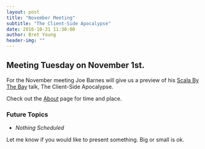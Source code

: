 ```yaml
---
layout: post
title: "November Meeting"
subtitle: "The Client-Side Apocalypse"
date: 2016-10-31 11:30:00
author: Bret Young
header-img: ""
---
```


## Meeting Tuesday on November 1st.

For the November meeting Joe Barnes will give us a preview of his
[Scala By The Bay](https://scalaebythebay2016.sched.org/event/7iUi/the-client-side-apocalypse) talk,
The Client-Side Apocalypse.

Check out the [About](/about) page for time and place.

### Future Topics

* _Nothing Scheduled_

Let me know if you would like to present something.
Big or small is ok.
